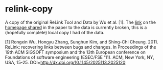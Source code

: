 # relink-copy
A copy of the original ReLink Tool and Data by Wu et al. [1]. The [link](http://bugcenter.googlecode.com/files/ReLink.zip) on the [homepage shared](http://www.cse.ust.hk/~scc/ReLink.htm) in the paper to the data is currently broken, this is a (hopefully complete) local copy I had of the data.


[1] Rongxin Wu, Hongyu Zhang, Sunghun Kim, and Shing-Chi Cheung. 2011. ReLink: recovering links between bugs and changes. In Proceedings of the 19th ACM SIGSOFT symposium and the 13th European conference on Foundations of software engineering (ESEC/FSE '11). ACM, New York, NY, USA, 15-25. DOI=http://dx.doi.org/10.1145/2025113.2025120
